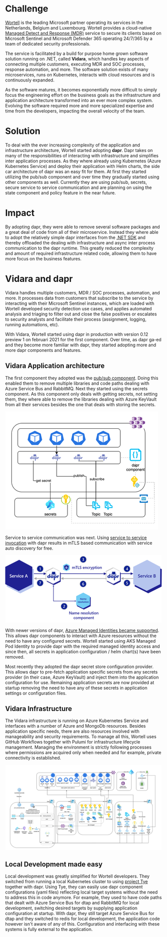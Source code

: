 # Challenge

[Wortell](https://www.wortell.nl/en) is the leading Microsoft partner operating its services in the Netherlands, Belgium and Luxembourg. Wortell provides a cloud-native [Managed Detect and Response (MDR)](https://www.wortell.nl/en/products/managed-detection-and-response-en) service to secure its clients based on Microsoft Sentinel and Microsoft Defender 365 operating 24/7/365 by a team of dedicated security professionals.

The service is facilitated by a build for purpose home grown software solution running on .NET, called **Vidara**, which handles key aspects of connecting multiple customers, executing MDR and SOC processes, response automation, and more. The software solution exists of many microservices, runs on Kubernetes, interacts with cloud resources and is continuously expanded.

As the software matures, it becomes exponentially more difficult to simply focus the engineering effort on the business goals as the infrastructure and application architecture transformed into an ever more complex system. Evolving the software required more and more specialized expertise and time from the developers, impacting the overall velocity of the team.

# Solution

To deal with the ever increasing complexity of the application and infrastructure architecture, Wortell started adopting **dapr**. Dapr takes on many of the responsibilities of interacting with infrastructure and simplifies inter application processes. As they where already using Kubernetes (Azure Kubernetes Service) and deploy their application with Helm charts, the side car architecture of dapr was an easy fit for them. At first they started utilizing the pub/sub component and over time they gradually started using other components as well. Currently they are using pub/sub, secrets, secure service to service communication and are planning on using the state component and policy feature in the near future.

# Impact

By adopting dapr, they were able to remove several software packages and a great deal of code from all of their microservice. Instead they where able to adopt the relatively simple dapr interfaces from the [.NET SDK](https://docs.dapr.io/developing-applications/sdks/dotnet/) and thereby offloaded the dealing with infrastructure and async inter process communication to the dapr runtime. This greatly reduced the complexity and amount of required infrastructure related code, allowing them to have more focus on the business features.

# Vidara and dapr

Vidara handles multiple customers, MDR / SOC processes, automation, and more. It processes data from customers that subscribe to the service by interacting with their Microsoft Sentinel instances, which are loaded with Wortell developed security detection use cases, and applies automated analysis and triaging to filter out and close the false positives or escalates to security analysts and facilitate their process (assignment, logging, running automations, etc).

With Vidara, Wortell started using dapr in production with version 0.12 preview 1 on februari 2021 for the first component. Over time, as dapr ga-ed and they become more familiar with dapr, they started adopting more and more dapr components and features.

## Vidara Application architecture

The first component they adopted was the [pub/sub component](https://docs.dapr.io/developing-applications/building-blocks/pubsub/pubsub-overview/). Doing this enabled them to remove multiple libraries and code paths dealing with Azure Service Bus and RabbitMQ. Next they started using the secrets component. As this component only deals with getting secrets, not setting them, they where able to remove the libraries dealing with Azure KeyVault from all their services besides the one that deals with storing the secrets.

![dapr-azure](images/dapr-azure.png)

Service to service communication was next. Using [service to service invocation](https://docs.dapr.io/developing-applications/building-blocks/service-invocation/service-invocation-overview/) with dapr results in mTLS based communication with service auto discovery for free.

![dapr-service-invocation](images/dapr-service-invocation-overview.png)

With newer versions of dapr, [Azure Managed Identities became supported](https://docs.dapr.io/developing-applications/integrations/azure/authenticating-azure/#using-managed-service-identities). This allows dapr components to interact with Azure resources without the need to have any configured secrets. Wortell started using AKS Managed Pod Identity to provide dapr with the required managed identity access and since then, all secrets in application configuration / helm chart(s) have been removed.

Most recently they adopted the dapr secret store configuration provider. This allows dapr to pre-fetch application specific secrets from any secrets provider (in their case, Azure KeyVault) and inject them into the application configuration for use. Remaining application secrets are now provided at startup removing the need to have any of these secrets in application settings or configuration files.

## Vidara Infrastructure

The Vidara infrastructure is running on Azure Kubernetes Service and interfaces with a number of Azure and MongoDb resources. Besides application specific needs, there are also resources involved with manageability and security requirements. To manage all this, Wortell uses GitHub Workflows together with Pulumi for infrastructure lifecycle management. Managing the environment is strictly following processes where permissions are acquired only when needed and for example, private connectivity is established.

![vidara-infra](images/vidara-infra.png)

## Local Development made easy

Local development was greatly simplified for Wortell developers. They switched from running a local Kubernetes cluster to using [project Tye](https://devblogs.microsoft.com/dotnet/introducing-project-tye/) together with dapr. Using Tye, they can easily use dapr component configurations (yaml files) reflecting local target systems without the need to address this in code anymore. For example, they used to have code paths that dealt with Azure Service Bus for dtap and RabbitMQ for local development, switching desired targets by supplying application configuration at startup. With dapr, they still target Azure Service Bus for dtap and they switched to redis for local development, the application code however isn't aware of any of this. Configuration and interfacing with these systems is fully external to the application.